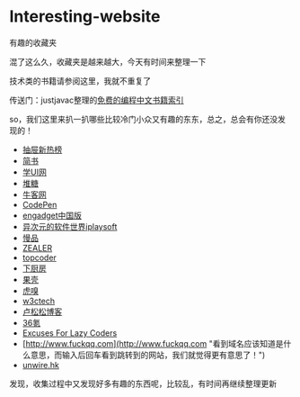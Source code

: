 # Interesting-website
有趣的收藏夹

混了这么久，收藏夹是越来越大，今天有时间来整理一下

技术类的书籍请参阅这里，我就不重复了

传送门：justjavac整理的[免费的编程中文书籍索引](https://github.com/justjavac/free-programming-books-zh_CN "免费的编程中文书籍索引")

so，我们这里来扒一扒哪些比较冷门小众又有趣的东东，总之，总会有你还没发现的！

- [抽屉新热榜](http://dig.chouti.com/user/itdig/1 "专收IT资讯的新热榜")
- [简书](http://www.jianshu.com/ "交流故事，沟通想法")
- [学UI网](http://www.xueui.cn/ "ui设计师学习教程平台")
- [堆糖](http://www.duitang.com/ "分享收集生活中的美好，遇见世界上的另外一个你")
- [牛客网](http://www.nowcoder.com/ "专业IT笔试面试备考平台")
- [CodePen](http://codepen.io/zhouwenbin/pen/JozNXQ "网站前端设计开发平台")
- [engadget中国版](http://cn.engadget.com/ "消费性电子产品新闻和评测")
- [异次元的软件世界iplaysoft](http://www.iplaysoft.com/ "软件改变生活！")
- [慢品](http://manpin.net/collect/go-to-the-fantasy-with-me/ "我很喜欢的一个音乐小站~")
- [ZEALER](http://www.zealer.com/ "独立电子产品测评机构")
- [topcoder](http://www.topcoder.com/ "Improve your skills. Get paid.")
- [下厨房](http://www.xiachufang.com/ "唯有美食与爱不可辜负")
- [果壳](http://www.guokr.com/ "科技有意思")
- [虎嗅](http://www.huxiu.com/ "有视角的、个性化商业资讯与交流平台")
- [w3ctech](http://www.w3ctech.com/ "中国最大的前端技术社区")
- [卢松松博客](http://lusongsong.com/ "关注草根创业者和站长的媒体博客")
- [36氪](http://36kr.com/ "关注互联网创业")
- [Excuses For Lazy Coders](http://programmingexcuses.com/ "据说只有程序员才能找出笑点来。。。")
- [http://www.fuckqq.com](http://www.fuckqq.com "看到域名应该知道是什么意思，而输入后回车看到跳转到的网站，我们就觉得更有意思了！")
- [unwire.hk](http://unwire.hk/ "玩生活，乐科技")

发现，收集过程中又发现好多有趣的东西呢，比较乱，有时间再继续整理更新
